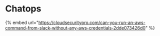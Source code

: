 # Chatops

{% embed url="https://cloudsecuritypro.com/can-you-run-an-aws-command-from-slack-without-any-aws-credentials-2dde073426d0" %}

